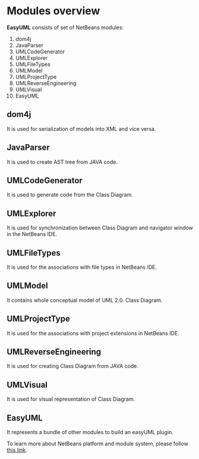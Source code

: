 

# Modules overview

**EasyUML** consists of set of NetBeans modules:
1.	dom4j
2.	JavaParser
3.	UMLCodeGenerator
4.	UMLExplorer
5.	UMLFileTypes
6.	UMLModel
7.	UMLProjectType
8.	UMLReverseEngineering
9.	UMLVisual
10.	EasyUML


## dom4j

It is used for serialization of models into XML and vice versa.

## JavaParser

It is used to create AST tree from JAVA code.

## UMLCodeGenerator

It is used to generate code from the Class Diagram.

## UMLExplorer

It is used for synchronization between Class Diagram and navigator window in the NetBeans IDE. 

## UMLFileTypes

It is used for the associations with file types in NetBeans IDE.

## UMLModel

It contains whole conceptual model of UML 2.0. Class Diagram.

## UMLProjectType

It is used for the associations with project extensions in NetBeans IDE.

## UMLReverseEngineering

It is used for creating Class Diagram from JAVA code.

## UMLVisual

It is used for visual representation of Class Diagram.

## EasyUML

It represents a bundle of other modules to build an easyUML plugin.

To learn more about NetBeans platform and module system, please follow [this link](https://netbeans.org/kb/trails/platform.html).


